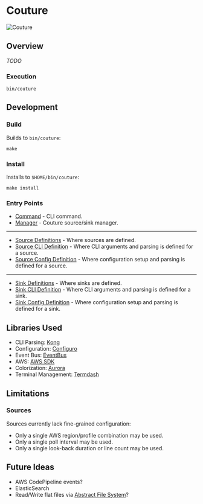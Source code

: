 # Couture

![Couture](https://static.thenounproject.com/png/566246-200.png)

## Overview

_TODO_

### Execution

    bin/couture

## Development

### Build

Builds to `bin/couture`:

    make

### Install

Installs to `$HOME/bin/couture`:

    make install

### Entry Points

* [Command](cmd/couture.go) - CLI command.
* [Manager](internal/pkg/manager/manager.go) - Couture source/sink manager.

---

* [Source Definitions](internal/pkg/source/source.go) - Where sources are defined.
* [Source CLI Definition](cmd/cli/source.go) - Where CLI arguments and parsing is defined for a source.
* [Source Config Definition](cmd/config/source.go) - Where configuration setup and parsing is defined for a source.

---

* [Sink Definitions](internal/pkg/sink/sink.go) - Where sinks are defined.
* [Sink CLI Definition](cmd/cli/sink.go) - Where CLI arguments and parsing is defined for a sink.
* [Sink Config Definition](cmd/config/sink.go) - Where configuration setup and parsing is defined for a sink.

## Libraries Used

* CLI Parsing: [Kong](https://github.com/alecthomas/kong)
* Configuration: [Configuro](https://github.com/sherifabdlnaby/configuro)
* Event Bus: [EventBus](https://github.com/asaskevich/EventBus)
* AWS: [AWS SDK](https://github.com/aws/aws-sdk-go)
* Colorization: [Aurora](https://github.com/logrusorgru/aurora)
* Terminal Management: [Termdash](https://github.com/mum4k/termdash)

## Limitations

### Sources

Sources currently lack fine-grained configuration:

* Only a single AWS region/profile combination may be used.
* Only a single poll interval may be used.
* Only a single look-back duration or line count may be used.

## Future Ideas

* AWS CodePipeline events?
* ElasticSearch
* Read/Write flat files via [Abstract File System](https://github.com/viant/afs)?
